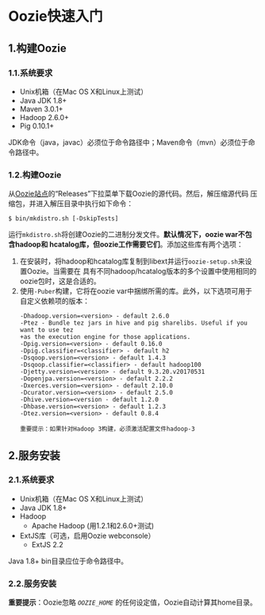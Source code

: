 Oozie快速入门
================================================================================
## 1.构建Oozie

### 1.1.系统要求
+ Unix机箱（在Mac OS X和Linux上测试）
+ Java JDK 1.8+
+ Maven 3.0.1+
+ Hadoop 2.6.0+
+ Pig 0.10.1+

JDK命令（java，javac）必须位于命令路径中；Maven命令（mvn）必须位于命令路径中。

### 1.2.构建Oozie
从[Oozie站点](oozie.apache.org/)的“Releases”下拉菜单下载Oozie的源代码。然后，解压缩源代码
压缩包，并进入解压目录中执行如下命令：
```shell 
$ bin/mkdistro.sh [-DskipTests]
```
运行`mkdistro.sh`将创建Oozie的二进制分发文件。**默认情况下，oozie war不包含hadoop和
hcatalog库，但oozie工作需要它们**。添加这些库有两个选项：
1. 在安装时，将hadoop和hcatalog库复制到libext并运行`oozie-setup.sh`来设置Oozie。当需要在
具有不同hadoop/hcatalog版本的多个设置中使用相同的oozie包时，这是合适的。
2. 使用`-Puber`构建，它将在oozie var中捆绑所需的库。此外，以下选项可用于自定义依赖项的版本：
    ```
    -Dhadoop.version=<version> - default 2.6.0
    -Ptez - Bundle tez jars in hive and pig sharelibs. Useful if you want to use tez
    +as the execution engine for those applications.
    -Dpig.version=<version> - default 0.16.0
    -Dpig.classifier=<classifier> - default h2
    -Dsqoop.version=<version> - default 1.4.3
    -Dsqoop.classifier=<classifier> - default hadoop100
    -Djetty.version=<version> - default 9.3.20.v20170531
    -Dopenjpa.version=<version> - default 2.2.2
    -Dxerces.version=<version> - default 2.10.0
    -Dcurator.version=<version> - default 2.5.0
    -Dhive.version=<version - default 1.2.0
    -Dhbase.version=<version> - default 1.2.3
    -Dtez.version=<version> - default 0.8.4

    重要提示：如果针对Hadoop 3构建，必须激活配置文件hadoop-3
    ```

## 2.服务安装

### 2.1.系统要求
+ Unix机箱（在Mac OS X和Linux上测试）
+ Java JDK 1.8+
+ Hadoop
    - Apache Hadoop (用1.2.1和2.6.0+测试)
+ ExtJS库（可选，启用Oozie webconsole）
    - ExtJS 2.2

Java 1.8+ bin目录应位于命令路径中。

### 2.2.服务安装
**重要提示**：Oozie忽略 *`OOZIE_HOME`* 的任何设定值，Oozie自动计算其home目录。
